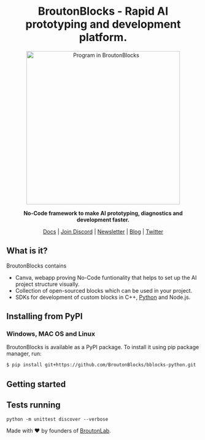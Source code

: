 <h1 align="center">BroutonBlocks - Rapid AI prototyping and development platform.  </h1>

<p align="center">
<img align="center" src="https://broutonblocks.com/img/blocks3.35b077cf.png" alt="Program in BroutonBlocks" width="400"/>
</p>
<p align="center"><b>No-Code framework to make AI prototyping, diagnostics and development faster.</b></p>

<p align="center">
  <a href="https://docs.broutonblocks.com/">Docs</a>
  |
  <a href="">Join Discord</a>
  |
  <a href="">Newsletter</a>
  |
  <a href="">Blog</a>
  |
  <a href="">Twitter</a>
</p>

## What is it?
BroutonBlocks contains
 - Canva, webapp proving No-Code funtionality that helps to set up the AI project structure visually.
 - Collection of open-sourced blocks which can be used in your project.
 - SDKs for development of custom blocks in C++, <a href="https://github.com/BroutonBlocks/bblocks-python">Python</a> and Node.js.

## Installing from PyPI
### Windows, MAC OS and Linux
BroutonBlocks is available as a PyPI package. To install it using pip package manager, run:
```sh
$ pip install git+https://github.com/BroutonBlocks/bblocks-python.git
```

## Getting started

## Tests running

```
python -m unittest discover --verbose
```

Made with :heart: by founders of <a href="https://broutonlab.com">BroutonLab</a>.
